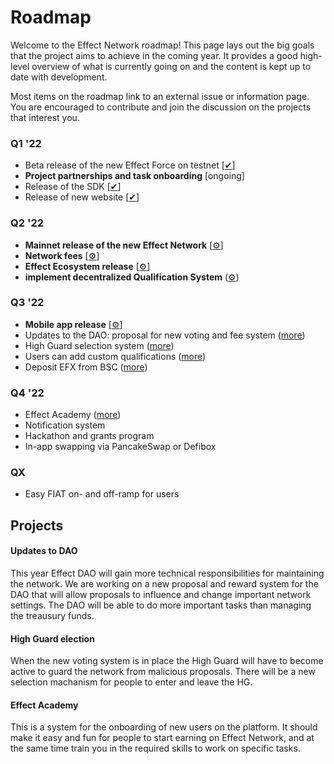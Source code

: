 # Roadmap

Welcome to the Effect Network roadmap! This page lays out the big goals that the
project aims to achieve in the coming year. It provides a good high-level
overview of what is currently going on and the content is kept up to date with
development.

Most items on the roadmap link to an external issue or information page. You are
encouraged to contribute and join the discussion on the projects that interest
you.

### Q1 '22

- Beta release of the new Effect Force on testnet [[✔](https://testnet.effect.network)]
- **Project partnerships and task onboarding** [ongoing]
- Release of the SDK [[✔](https://effectai.github.io/effect-js/)]
- Release of new website [[✔](https://effect.network/)]

### Q2 '22

- **Mainnet release of the new Effect Network** [[⚙️](https://app.effect.network)]
- **Network fees** [[⚙️](https://github.com/effectai/effect-network/issues/88)]
- **Effect Ecosystem release** [[⚙️](https://effect.network/ecosystem)]
- **implement decentralized Qualification System** ([⚙️](https://github.com/effectai/force-frontend-new/pull/142))

### Q3 '22

- **Mobile app release** [[⚙️](https://github.com/effectai/force-frontend-new/issues/150)]
- Updates to the DAO: proposal for new voting and fee system ([more](#updates-to-dao))
- High Guard selection system ([more](#high-guard-election))
- Users can add custom qualifications ([more](https://github.com/effectai/force-frontend-new/issues/152))
- Deposit EFX from BSC ([more](https://github.com/effectai/force-frontend-new/issues/151))

### Q4 '22

- Effect Academy ([more](#effect-academy))
- Notification system
- Hackathon and grants program
- In-app swapping via PancakeSwap or Defibox

### QX

- Easy FIAT on- and off-ramp for users

## Projects

#### Updates to DAO

This year Effect DAO will gain more technical responsibilities for maintaining
the network. We are working on a new proposal and reward system for the DAO that
will allow proposals to influence and change important network settings. The DAO
will be able to do more important tasks than managing the treausury funds.

#### High Guard election

When the new voting system is in place the High Guard will have to become active
to guard the network from malicious proposals. There will be a new selection
machanism for people to enter and leave the HG.

#### Effect Academy

This is a system for the onboarding of new users on the platform. It should make
it easy and fun for people to start earning on Effect Network, and at the same
time train you in the required skills to work on specific tasks.
